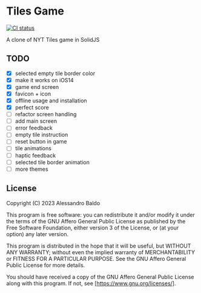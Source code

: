 # Tiles Game

[![CI status](https://github.com/baldoalessandro/tiles_game/workflows/CI/badge.svg)](https://github.com/baldoalessandro/tiles_games/actions)

A clone of NYT Tiles game in SolidJS

## TODO

- [x] selected empty tile border color
- [x] make it works on iOS14
- [x] game end screen
- [x] favicon + icon
- [x] offline usage and installation
- [x] perfect score
- [ ] refactor screen handling
- [ ] add main screen
- [ ] error feedback
- [ ] empty tile instruction
- [ ] reset button in game
- [ ] tile animations
- [ ] haptic feedback
- [ ] selected tile border animation
- [ ] more themes

## License

Copyright (C) 2023 Alessandro Baldo

This program is free software: you can redistribute it and/or modify
it under the terms of the GNU Affero General Public License as published
by the Free Software Foundation, either version 3 of the License, or
(at your option) any later version.

This program is distributed in the hope that it will be useful,
but WITHOUT ANY WARRANTY; without even the implied warranty of
MERCHANTABILITY or FITNESS FOR A PARTICULAR PURPOSE. See the
GNU Affero General Public License for more details.

You should have received a copy of the GNU Affero General Public License
along with this program. If not, see [https://www.gnu.org/licenses/].
